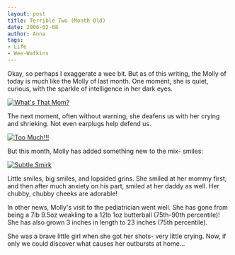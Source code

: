 ```yaml
---
layout: post
title: Terrible Two (Month Old)
date: 2006-02-08
author: Anna
tags:
- Life
- Wee-Watkins
---
```


Okay, so perhaps I exaggerate a wee bit. But as of this writing, the Molly of today is much like the Molly of last month. One moment, she is quiet, curious, with the sparkle of intelligence in her dark eyes.

<div class="figure"><a href="http://www.flickr.com/photo.gne?id=97400806"><img class="photo" src="http://static.flickr.com/27/97400806_c86aad37b2.jpg" alt="What's That Mom?" border="0"></a> </div>

The next moment, often without warning, she deafens us with her crying and shrieking. Not even earplugs help defend us.

<div class="figure"><a href="http://www.flickr.com/photo.gne?id=97400991"><img class="photo" src="http://static.flickr.com/38/97400991_89793adb1c.jpg" alt="Too Much!!!" border="0"></a> </div>

But this month, Molly has added something new to the mix- smiles:

<div class="figure"><a href="http://www.flickr.com/photo.gne?id=97404069"><img class="photo" src="http://static.flickr.com/27/97404069_f45993c01b.jpg" alt="Subtle Smirk" border="0"></a> </div>

Little smiles, big smiles, and lopsided grins. She smiled at her mommy first, and then after much anxiety on his part, smiled at her daddy as well. Her chubby, chubby cheeks are adorable!

In other news, Molly's visit to the pediatrician went well. She has gone from being a 7lb 9.5oz weakling to a 12lb 1oz butterball (75th-90th percentile)! She has also grown 3 inches in length to 23 inches (75th percentile).

She was a brave little girl when she got her shots- very little crying. Now, if only we could discover what causes her outbursts at home...